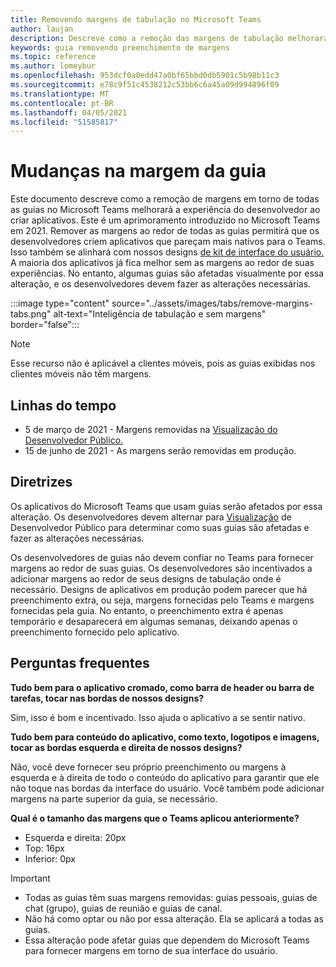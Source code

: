 ```yaml
---
title: Removendo margens de tabulação no Microsoft Teams
author: laujan
description: Descreve como a remoção das margens de tabulação melhorará a experiência do desenvolvedor.
keywords: guia removendo preenchimento de margens
ms.topic: reference
ms.author: lomeybur
ms.openlocfilehash: 953dcf0a0edd47a0bf65bbd0db5901c5b98b11c3
ms.sourcegitcommit: e78c9f51c4538212c53bb6c6a45a09d994896f09
ms.translationtype: MT
ms.contentlocale: pt-BR
ms.lasthandoff: 04/05/2021
ms.locfileid: "51585817"
---
```

# <a name="tab-margin-changes"></a>Mudanças na margem da guia

Este documento descreve como a remoção de margens em torno de todas as guias no Microsoft Teams melhorará a experiência do desenvolvedor ao criar aplicativos. Este é um aprimoramento introduzido no Microsoft Teams em 2021.
Remover as margens ao redor de todas as guias permitirá que os desenvolvedores criem aplicativos que pareçam mais nativos para o Teams. Isso também se alinhará com nossos designs [de kit de interface do usuário.](~/tabs/design/tabs.md) A maioria dos aplicativos já fica melhor sem as margens ao redor de suas experiências. No entanto, algumas guias são afetadas visualmente por essa alteração, e os desenvolvedores devem fazer as alterações necessárias.

:::image type="content" source="../assets/images/tabs/remove-margins-tabs.png" alt-text="Inteligência de tabulação e sem margens" border="false":::

> [!NOTE]
> Esse recurso não é aplicável a clientes móveis, pois as guias exibidas nos clientes móveis não têm margens. 

## <a name="timelines"></a>Linhas do tempo

* 5 de março de 2021 - Margens removidas na [Visualização do Desenvolvedor Público.](~/resources/dev-preview/developer-preview-intro.md)
* 15 de junho de 2021 - As margens serão removidas em produção.

## <a name="guidelines"></a>Diretrizes

Os aplicativos do Microsoft Teams que usam guias serão afetados por essa alteração. Os desenvolvedores devem alternar para [Visualização](~/resources/dev-preview/developer-preview-intro.md) de Desenvolvedor Público para determinar como suas guias são afetadas e fazer as alterações necessárias.

Os desenvolvedores de guias não devem confiar no Teams para fornecer margens ao redor de suas guias. Os desenvolvedores são incentivados a adicionar margens ao redor de seus designs de tabulação onde é necessário. Designs de aplicativos em produção podem parecer que há preenchimento extra, ou seja, margens fornecidas pelo Teams e margens fornecidas pela guia. No entanto, o preenchimento extra é apenas temporário e desaparecerá em algumas semanas, deixando apenas o preenchimento fornecido pelo aplicativo.

## <a name="faq"></a>Perguntas frequentes

**Tudo bem para o aplicativo cromado, como barra de header ou barra de tarefas, tocar nas bordas de nossos designs?**

Sim, isso é bom e incentivado. Isso ajuda o aplicativo a se sentir nativo.

**Tudo bem para conteúdo do aplicativo, como texto, logotipos e imagens, tocar as bordas esquerda e direita de nossos designs?**

Não, você deve fornecer seu próprio preenchimento ou margens à esquerda e à direita de todo o conteúdo do aplicativo para garantir que ele não toque nas bordas da interface do usuário. Você também pode adicionar margens na parte superior da guia, se necessário.

**Qual é o tamanho das margens que o Teams aplicou anteriormente?**

* Esquerda e direita: 20px
* Top: 16px
* Inferior: 0px

> [!IMPORTANT]
> * Todas as guias têm suas margens removidas: guias pessoais, guias de chat (grupo), guias de reunião e guias de canal.
> * Não há como optar ou não por essa alteração. Ela se aplicará a todas as guias.
> * Essa alteração pode afetar guias que dependem do Microsoft Teams para fornecer margens em torno de sua interface do usuário.
